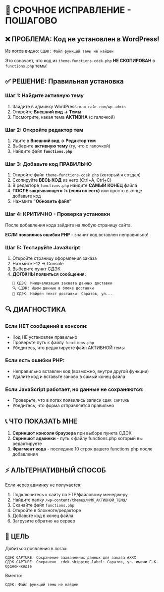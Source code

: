 # 🚨 СРОЧНОЕ ИСПРАВЛЕНИЕ - ПОШАГОВО

## ❌ ПРОБЛЕМА: Код не установлен в WordPress!

Из логов видно: `СДЭК: Файл функций темы не найден`

Это означает, что код из `theme-functions-cdek.php` **НЕ СКОПИРОВАН** в `functions.php` темы!

## ✅ РЕШЕНИЕ: Правильная установка

### Шаг 1: Найдите активную тему
1. Зайдите в админку WordPress: `ваш-сайт.com/wp-admin`
2. Откройте **Внешний вид → Темы**
3. Посмотрите, какая тема **АКТИВНА** (с галочкой)

### Шаг 2: Откройте редактор тем
1. Идите в **Внешний вид → Редактор тем**
2. Выберите **активную тему** (ту, что с галочкой)
3. Найдите файл **`functions.php`**

### Шаг 3: Добавьте код ПРАВИЛЬНО
1. Откройте файл `theme-functions-cdek.php` (который я создал)
2. Скопируйте **ВЕСЬ КОД** из него (Ctrl+A, Ctrl+C)
3. В редакторе `functions.php` найдите **САМЫЙ КОНЕЦ** файла
4. **ПОСЛЕ закрывающего `?>` (если он есть)** или просто в конце добавьте код
5. Нажмите **"Обновить файл"**

### Шаг 4: КРИТИЧНО - Проверка установки
После добавления кода зайдите на любую страницу сайта.

**ЕСЛИ появились ошибки PHP** - значит код вставлен неправильно!

### Шаг 5: Тестируйте JavaScript
1. Откройте страницу оформления заказа
2. Нажмите F12 → Console
3. Выберите пункт СДЭК
4. **ДОЛЖНЫ появиться сообщения:**
   ```
   🔧 СДЭК: Инициализация захвата данных доставки
   🔍 СДЭК: Ищем данные в блоке доставки
   📍 СДЭК: Найден текст доставки: Саратов, ул...
   ```

## 🔍 ДИАГНОСТИКА

### Если НЕТ сообщений в консоли:
- Код НЕ установлен правильно
- Проверьте путь к файлу `functions.php`
- Убедитесь, что редактируете файл АКТИВНОЙ темы

### Если есть ошибки PHP:
- Неправильно вставлен код (возможно, внутри другой функции)
- Удалите код и вставьте заново в самый конец файла

### Если JavaScript работает, но данные не сохраняются:
- Проверьте, что в логах появились записи `СДЭК CAPTURE`
- Убедитесь, что форма отправляется правильно

## 📞 ЧТО ПОКАЗАТЬ МНЕ

1. **Скриншот консоли браузера** при выборе пункта СДЭК
2. **Скриншот админки** - путь к файлу functions.php который вы редактируете
3. **Фрагмент кода** - последние 10 строк вашего functions.php после добавления

## ⚡ АЛЬТЕРНАТИВНЫЙ СПОСОБ

Если через админку не получается:

1. Подключитесь к сайту по FTP/файловому менеджеру
2. Найдите папку `/wp-content/themes/ИМЯ_АКТИВНОЙ_ТЕМЫ/`
3. Скачайте файл `functions.php`
4. Откройте в блокноте/редакторе
5. Добавьте код в конец файла
6. Загрузите обратно на сервер

## 🎯 ЦЕЛЬ

Добиться появления в логах:
```
СДЭК CAPTURE: Сохранение захваченных данных для заказа #XXX
СДЭК CAPTURE: Сохранено _cdek_shipping_label: Саратов, ул. имени Г.К. Орджоникидзе
```

Вместо:
```
СДЭК: Файл функций темы не найден
```